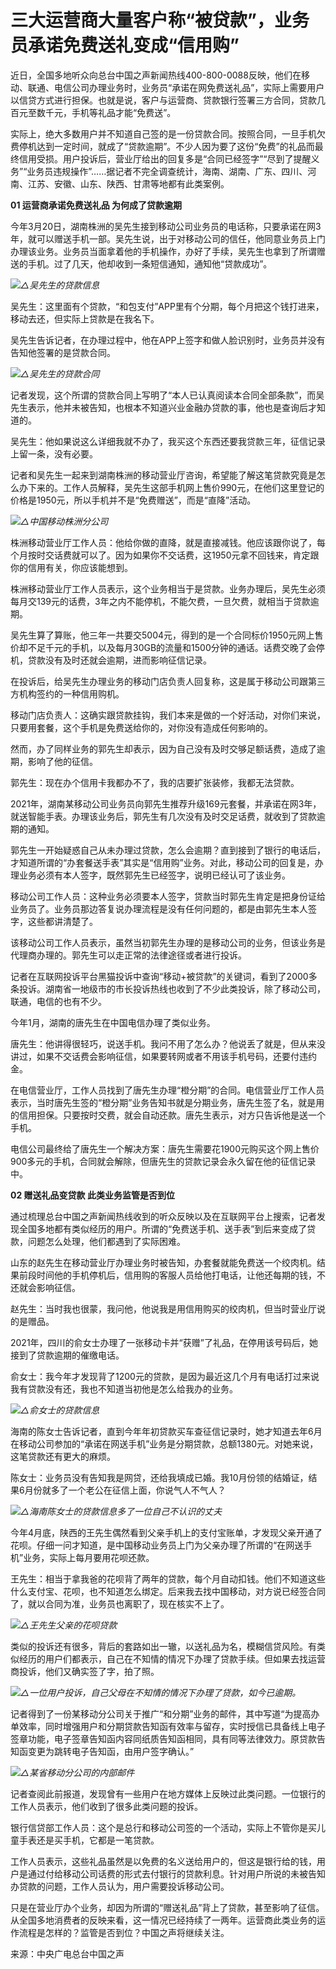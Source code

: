 

# 三大运营商大量客户称“被贷款”，业务员承诺免费送礼变成“信用购”

近日，全国多地听众向总台中国之声新闻热线400-800-0088反映，他们在移动、联通、电信公司办理业务时，业务员“承诺在网免费送礼品”，实际上需要用户以信贷方式进行担保。也就是说，客户与运营商、贷款银行签署三方合同，贷款几百元至数千元，手机等礼品才能“免费送”。

实际上，绝大多数用户并不知道自己签的是一份贷款合同。按照合同，一旦手机欠费停机达到一定时间，就成了“贷款逾期”。不少人因为要了这份“免费”的礼品而最终信用受损。用户投诉后，营业厅给出的回复多是“合同已经签字”“尽到了提醒义务”“业务员违规操作”……据记者不完全调查统计，海南、湖南、广东、四川、河南、江苏、安徽、山东、陕西、甘肃等地都有此类案例。

**01 运营商承诺免费送礼品 为何成了贷款逾期**

今年3月20日，湖南株洲的吴先生接到移动公司业务员的电话称，只要承诺在网3年，就可以赠送手机一部。吴先生说，出于对移动公司的信任，他同意业务员上门办理该业务。业务员当面拿着他的手机操作，办好了手续，吴先生也拿到了所谓赠送的手机。过了几天，他却收到一条短信通知，通知他“贷款成功”。

![](https://inews.gtimg.com/om_bt/OOXzLE5PS58Qf5lyeTJRKlnA8AiFD4dBse-P7t2ifMZuIAA/1000)_△吴先生的贷款信息_

吴先生：这里面有个贷款，“和包支付”APP里有个分期，每个月把这个钱打进来，移动去还，但实际上贷款是在我名下。

吴先生告诉记者，在办理过程中，他在APP上签字和做人脸识别时，业务员并没有告知他签署的是贷款合同。

![](https://inews.gtimg.com/om_bt/OI5Arx364zbsKxL8j1YtY-sJ0w7FyhQKlkkOrA2wEFyqMAA/0)_△吴先生的贷款合同_

记者发现，这个所谓的贷款合同上写明了“本人已认真阅读本合同全部条款”，而吴先生表示，他并未被告知，也根本不知道兴业金融办贷款的事，他也是查询后才知道的。

吴先生：他如果说这么详细我就不办了，我买这个东西还要我贷款三年，征信记录上留一条，没有必要。

记者和吴先生一起来到湖南株洲的移动营业厅咨询，希望能了解这笔贷款究竟是怎么办下来的。工作人员解释，吴先生这部手机网上售价990元，在他们这里登记的价格是1950元，所以手机并不是“免费赠送”，而是“直降”活动。

![](https://inews.gtimg.com/om_bt/ODtCeqPO9QfyyAyXPXwyVUk523fI_aq0amzZFGD1XHxzwAA/1000)_△中国移动株洲分公司_

株洲移动营业厅工作人员：他给你做的直降，就是直接减钱。他应该跟你说了，每个月按时交话费就可以了。因为如果你不交话费，这1950元拿不回钱来，肯定跟你的信用有关，你应该能想到。

株洲移动营业厅工作人员表示，这个业务相当于是贷款。业务办理后，吴先生必须每月交139元的话费，3年之内不能停机，不能欠费，一旦欠费，就相当于贷款逾期。

吴先生算了算账，他三年一共要交5004元，得到的是一个合同标价1950元网上售价却不足千元的手机，以及每月30GB的流量和1500分钟的通话。话费交晚了会停机，贷款没有及时还就会逾期，进而影响征信记录。

在投诉后，给吴先生办理业务的移动门店负责人回复称，这是属于移动公司跟第三方机构签约的一种信用购机。

移动门店负责人：这确实跟贷款挂钩，我们本来是做的一个好活动，对你们来说，只要用套餐，这个手机是免费送给你的，对你没有造成任何影响的。

然而，办了同样业务的郭先生却表示，因为自己没有及时交够足额话费，造成了逾期，影响了他的征信。

郭先生：现在办个信用卡我都办不了，我的店要扩张装修，我都无法贷款。

2021年，湖南某移动公司业务员向郭先生推荐升级169元套餐，并承诺在网3年，就送智能手表。办理该业务后，郭先生有几次没有及时交足话费，就收到了贷款逾期的通知。

郭先生一开始疑惑自己从未办理过贷款，怎么会逾期？直到接到了银行的电话后，才知道所谓的“办套餐送手表”其实是“信用购”业务。对此，移动公司的回复是，办理业务必须有本人签字，既然郭先生已经签字，说明已经认可了该业务。

移动公司工作人员：这种业务必须要本人签字，贷款当时郭先生肯定是把身份证给业务员了。业务员那边答复说办理流程是没有任何问题的，都是由郭先生本人签字，这些都讲清楚了。

该移动公司工作人员表示，虽然当初郭先生办理的是移动公司的业务，但该业务是代理商办理的。郭先生可以走正常的法律途径或者进行投诉。

记者在互联网投诉平台黑猫投诉中查询“移动+被贷款”的关键词，看到了2000多条投诉。湖南省一地级市的市长投诉热线也收到了不少此类投诉，除了移动公司，联通，电信的也有不少。

今年1月，湖南的唐先生在中国电信办理了类似业务。

唐先生：他讲得很轻巧，说送手机。我问不用了怎么办？他说丢了就是，但从来没讲过，如果不交话费会影响征信，如果要转网或者不用该手机号码，还要付违约金。

在电信营业厅，工作人员找到了唐先生办理“橙分期”的合同。电信营业厅工作人员表示，当时唐先生签的“橙分期”业务告知书就是分期业务，唐先生签了名，就是用的信用担保。只要按时交费，就会自动还款。唐先生表示，对方只告诉他是送一个手机。

电信公司最终给了唐先生一个解决方案：唐先生需要花1900元购买这个网上售价900多元的手机，合同就会解除，但唐先生的贷款记录会永久留在他的征信记录中。

**02 赠送礼品变贷款 此类业务监管是否到位**

通过梳理总台中国之声新闻热线收到的听众反映以及在互联网平台上搜索，记者发现全国多地都有类似经历的用户。所谓的“免费送手机、送手表”到后来变成了贷款，问题怎么处理，他们都遇到了实际困难。

山东的赵先生在移动营业厅办理业务时被告知，办套餐就能免费送一个绞肉机。结果前段时间他的手机停机后，信用购的客服人员给他打电话，让他还每期的钱，不还就会影响征信。

赵先生：当时我也很蒙，我问他，他说我是用信用购买的绞肉机，但当时营业厅说的是赠品。

2021年，四川的俞女士办理了一张移动卡并“获赠”了礼品，在停用该号码后，她接到了贷款逾期的催缴电话。

俞女士：我今年才发现背了1200元的贷款，是因为最近这几个月有电话打过来说我有贷款没有还，我也不知道当初他是怎么给我办的业务。

![](https://inews.gtimg.com/om_bt/OW2hg_-qyzBsjewQZxygx3YNOn91JFMwQZDSdZt3JsgeEAA/1000)_△俞女士的贷款信息_

海南的陈女士告诉记者，直到今年年初贷款买车查征信记录时，她才知道去年6月在移动公司参加的“承诺在网送手机”业务是分期贷款，总额1380元。对她来说，这笔贷款还有更大的麻烦。

陈女士：业务员没有告知我是网贷，还给我填成已婚。我10月份领的结婚证，结果6月份就多了一个老公在征信上面，你说气人不气人？

![](https://inews.gtimg.com/om_bt/Of9I6GVSlcRuQgRqeaUQWqMZzoBNH2OI_Jlb-_6jNfilkAA/1000)_△海南陈女士的贷款信息多了一位自己不认识的丈夫_

今年4月底，陕西的王先生偶然看到父亲手机上的支付宝账单，才发现父亲开通了花呗。仔细一问才知道，是中国移动业务员上门为父亲办理了所谓的“在网送手机”业务，实际上每月要用花呗还款。

王先生：相当于拿我爸的花呗背了两年的贷款，每个月自动扣钱。他们不知道这些什么支付宝、花呗，也不知道怎么绑定。后来我去找中国移动，对方说已经签合同了，就以合同为准，业务员也离职了，现在核实不上了。

![](https://inews.gtimg.com/om_bt/O_H63zXzF9NWLRGTO1nCE-IB34MzzVvHjjm9CavZ2yjQAAA/1000)_△王先生父亲的花呗贷款_

类似的投诉还有很多，背后的套路如出一辙，以送礼品为名，模糊信贷风险。有类似经历的用户们都表示，自己在不知情的情况下办理了贷款手续。但如果去找运营商投诉，他们又确实签了字，拍了照。

![](https://inews.gtimg.com/om_bt/OF5Et1OQVVF8WkS88sF49HGaAsj71lxm5ADOBSnY33Np8AA/1000)_△一位用户投诉，自己父母在不知情的情况下办理了贷款，如今已逾期。_

记者得到了一份某移动分公司关于推广“和分期”业务的邮件，其中写道“为提高办单效率，同时增强用户和分期贷款告知函有效率与留存，实时授信已具备线上电子签章功能，电子签章告知函内容同纸质告知函相同，具有同等法律效力。原贷款告知函变更为跳转电子告知函，由用户签字确认。”

![](https://inews.gtimg.com/om_bt/OeBLWCHQn2jdkHIam3gPAUnAXZSrsEdDQGCase2SoSrlUAA/1000)_△某省移动分公司的内部邮件_

记者查阅此前报道，发现曾有一些用户在地方媒体上反映过此类问题。一位银行的工作人员表示，他们收到了很多此类问题的投诉。

银行信贷部工作人员：这个是总行和移动公司签的一个活动，实际上不管你是买儿童手表还是买手机，它都是一笔贷款。

工作人员表示，这些礼品虽然是以免费的名义送给用户的，但这是银行给的钱，用户是通过付给移动公司话费的形式去付银行的贷款利息。针对用户所说的未被告知办贷款的问题，工作人员认为，用户需要投诉移动公司。

只是在营业厅办个业务，却因为所谓的“赠送礼品”背上了贷款，甚至影响了征信。从全国多地消费者的反映来看，这一情况已经持续了一两年。运营商此类业务的运作流程是怎样的？监管是否到位？中国之声将继续关注。

来源：中央广电总台中国之声

